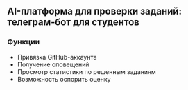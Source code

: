 ## AI-платформа для проверки заданий: телеграм-бот для студентов

### Функции

- Привязка GitHub-аккаунта
- Получение оповещений
- Просмотр статистики по решенным заданиям
- Возможность оспорить оценку
